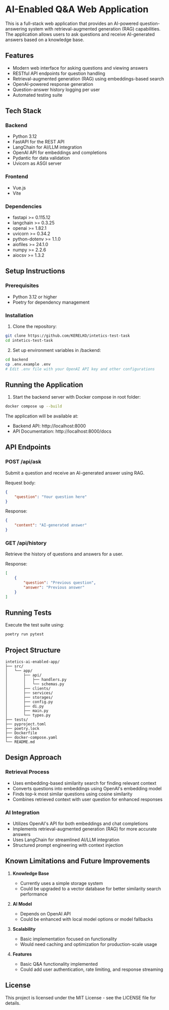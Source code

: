 # AI-Enabled Q&A Web Application

This is a full-stack web application that provides an AI-powered question-answering system with retrieval-augmented generation (RAG) capabilities. The application allows users to ask questions and receive AI-generated answers based on a knowledge base.

## Features

- Modern web interface for asking questions and viewing answers
- RESTful API endpoints for question handling
- Retrieval-augmented generation (RAG) using embeddings-based search
- OpenAI-powered response generation
- Question-answer history logging per user
- Automated testing suite

## Tech Stack

### Backend
- Python 3.12
- FastAPI for the REST API
- LangChain for AI/LLM integration
- OpenAI API for embeddings and completions
- Pydantic for data validation
- Uvicorn as ASGI server

### Frontend
- Vue.js
- Vite
### Dependencies
- fastapi >= 0.115.12
- langchain >= 0.3.25
- openai >= 1.82.1
- uvicorn >= 0.34.2
- python-dotenv >= 1.1.0
- aiofiles >= 24.1.0
- numpy >= 2.2.6
- aiocsv >= 1.3.2

## Setup Instructions

### Prerequisites
- Python 3.12 or higher
- Poetry for dependency management

### Installation

1. Clone the repository:
```bash
git clone https://github.com/KERELKO/intetics-test-task
cd intetics-test-task
```
2. Set up environment variables in /backend:
```bash
cd backend
cp .env.example .env
# Edit .env file with your OpenAI API key and other configurations
```

## Running the Application

1. Start the backend server with Docker compose in root folder:
```bash
docker compose up --build
```

The application will be available at:
- Backend API: http://localhost:8000
- API Documentation: http://localhost:8000/docs

## API Endpoints

### POST /api/ask
Submit a question and receive an AI-generated answer using RAG.

Request body:
```json
{
    "question": "Your question here"
}
```

Response:
```json
{
    "content": "AI-generated answer"
}
```

### GET /api/history
Retrieve the history of questions and answers for a user.

Response:
```json
[
    {
        "question": "Previous question",
        "answer": "Previous answer"
    }
]
```

## Running Tests

Execute the test suite using:
```bash
poetry run pytest
```

## Project Structure

```
intetics-ai-enabled-app/
├── src/
│   └── app/
│       ├── api/
│       │   ├── handlers.py
│       │   └── schemas.py
│       ├── clients/
│       ├── services/
│       ├── storages/
│       ├── config.py
│       ├── di.py
│       ├── main.py
│       └── types.py
├── tests/
├── pyproject.toml
├── poetry.lock
├── Dockerfile
├── docker-compose.yaml
└── README.md
```

## Design Approach

### Retrieval Process
- Uses embedding-based similarity search for finding relevant context
- Converts questions into embeddings using OpenAI's embedding model
- Finds top-k most similar questions using cosine similarity
- Combines retrieved context with user question for enhanced responses

### AI Integration
- Utilizes OpenAI's API for both embeddings and chat completions
- Implements retrieval-augmented generation (RAG) for more accurate answers
- Uses LangChain for streamlined AI/LLM integration
- Structured prompt engineering with context injection

## Known Limitations and Future Improvements

1. **Knowledge Base**
   - Currently uses a simple storage system
   - Could be upgraded to a vector database for better similarity search performance

2. **AI Model**
   - Depends on OpenAI API
   - Could be enhanced with local model options or model fallbacks

3. **Scalability**
   - Basic implementation focused on functionality
   - Would need caching and optimization for production-scale usage

4. **Features**
   - Basic Q&A functionality implemented
   - Could add user authentication, rate limiting, and response streaming

## License

This project is licensed under the MIT License - see the LICENSE file for details.
